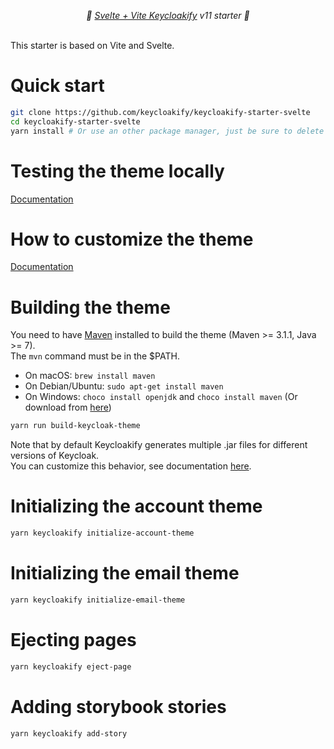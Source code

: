 <p align="center">
    <i>🚀 <a href="https://keycloakify.dev">Svelte + Vite Keycloakify</a> v11 starter 🚀</i>
    <br/>
    <br/>
</p>

This starter is based on Vite and Svelte.

# Quick start

```bash
git clone https://github.com/keycloakify/keycloakify-starter-svelte
cd keycloakify-starter-svelte
yarn install # Or use an other package manager, just be sure to delete the yarn.lock if you use another package manager.
```

# Testing the theme locally

[Documentation](https://docs.keycloakify.dev/testing-your-theme)

# How to customize the theme

[Documentation](https://docs.keycloakify.dev/customization-strategies)

# Building the theme

You need to have [Maven](https://maven.apache.org/) installed to build the theme (Maven >= 3.1.1, Java >= 7).  
The `mvn` command must be in the $PATH.

- On macOS: `brew install maven`
- On Debian/Ubuntu: `sudo apt-get install maven`
- On Windows: `choco install openjdk` and `choco install maven` (Or download from [here](https://maven.apache.org/download.cgi))

```bash
yarn run build-keycloak-theme
```

Note that by default Keycloakify generates multiple .jar files for different versions of Keycloak.  
You can customize this behavior, see documentation [here](https://docs.keycloakify.dev/targeting-specific-keycloak-versions).

# Initializing the account theme

```bash
yarn keycloakify initialize-account-theme
```

# Initializing the email theme

```bash
yarn keycloakify initialize-email-theme
```

# Ejecting pages

```bash
yarn keycloakify eject-page
```

# Adding storybook stories

```bash
yarn keycloakify add-story
```
